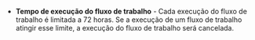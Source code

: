 - **Tempo de execução do fluxo de trabalho** - Cada execução do fluxo de trabalho é limitada a 72 horas. Se a execução de um fluxo de trabalho atingir esse limite, a execução do fluxo de trabalho será cancelada.
